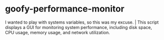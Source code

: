 # goofy-performance-monitor
I wanted to play with systems variables, so this was my excuse. | This script displays a GUI for monitoring system performance, including disk space, CPU usage, memory usage, and network utilization.
